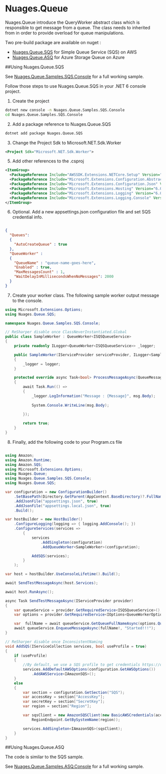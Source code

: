 # Nuages.Queue

Nuages.Queue introduce the QueryWorker abstract class which is responsible to get message from a queue. The class needs to inherited from in order to provide overload for queue manipulations.

Two pre-build package are available on nuget :

- [Nuages.Queue.SQS](https://www.nuget.org/packages/Nuages.Queue.SQS/) for Simple Queue Service (SQS) on AWS
- [Nuages.Queue.ASQ](https://www.nuget.org/packages/Nuages.Queue.ASQ/) for Azure Storage Queue on Azure


##Using Nuages.Queue.SQS

See [Nuages.Queue.Samples.SQS.Console](https://github.com/nuages-io/nuages-queue/tree/main/Nuages.Queue.Samples.SQS.Console) for a full working sample.

Follow those steps to use Nuages.Queue.SQS in your .NET 6 console project. 

1. Create the project

```cmd
dotnet new console -n Nuages.Queue.Samples.SQS.Console
cd Nuages.Queue.Samples.SQS.Console
```

2. Add a package reference to Nuages.Queue.SQS

```cmd
dotnet add package Nuages.Queue.SQS 
```

3. Change the Project Sdk to Microsoft.NET.Sdk.Worker

```xml
<Project Sdk="Microsoft.NET.Sdk.Worker">
```

5. Add other references to the .csproj

```xml
<ItemGroup>
  <PackageReference Include="AWSSDK.Extensions.NETCore.Setup" Version="3.7.1" />
  <PackageReference Include="Microsoft.Extensions.Configuration.Abstractions" Version="6.0.0" />
  <PackageReference Include="Microsoft.Extensions.Configuration.Json" Version="6.0.0" />
  <PackageReference Include="Microsoft.Extensions.Hosting" Version="6.0.0" />
  <PackageReference Include="Microsoft.Extensions.Logging" Version="6.0.0" />
  <PackageReference Include="Microsoft.Extensions.Logging.Console" Version="6.0.0" />
</ItemGroup>
```


6. Optional. Add a new appsettings.json configuration file and set SQS credential info. 

```json

{
  "Queues":
  {
    "AutoCreateQueue" : true
  },
  "QueueWorker" :
  {
    "QueueName" : "queue-name-goes-here",
    "Enabled" : true,
    "MaxMessagesCount" : 1,
    "WaitDelayInMillisecondsWhenNoMessages": 2000
  }
}
```


7. Create your worker class. The following sample worker output message to the console.

```csharp 
using Microsoft.Extensions.Options;
using Nuages.Queue.SQS;

namespace Nuages.Queue.Samples.SQS.Console;

// ReSharper disable once ClassNeverInstantiated.Global
public class SampleWorker : QueueWorker<ISQSQueueService>
{
    private readonly ILogger<QueueWorker<ISQSQueueService>> _logger;

    public SampleWorker(IServiceProvider serviceProvider, ILogger<SampleWorker> logger, IOptions<QueueWorkerOptions> options) : base(serviceProvider, logger, options)
    {
        _logger = logger;
    }

    protected override async Task<bool> ProcessMessageAsync(QueueMessage msg)
    {
        await Task.Run(() =>
        {
            _logger.LogInformation("Message : {Message}", msg.Body);
            
            System.Console.WriteLine(msg.Body);

        });
       
        return true;
    }
} 
```

8. Finally, add the following code to your Program.cs file

```csharp

using Amazon;
using Amazon.Runtime;
using Amazon.SQS;
using Microsoft.Extensions.Options;
using Nuages.Queue;
using Nuages.Queue.Samples.SQS.Console;
using Nuages.Queue.SQS;

var configuration = new ConfigurationBuilder()
    .SetBasePath(Directory.GetParent(AppContext.BaseDirectory)?.FullName)
    .AddJsonFile("appsettings.json", true)
    .AddJsonFile("appsettings.local.json", true)
    .Build();

var hostBuilder = new HostBuilder()
    .ConfigureLogging(logging => { logging.AddConsole(); })
    .ConfigureServices(services =>
        {
            services
                .AddSingleton(configuration)
                .AddQueueWorker<SampleWorker>(configuration);

            AddSQS(services);
        }
    );

var host = hostBuilder.UseConsoleLifetime().Build();

await SendTestMessageAsync(host.Services);

await host.RunAsync();

async Task SendTestMessageAsync(IServiceProvider provider)
{
    var queueService = provider.GetRequiredService<ISQSQueueService>();
    var options = provider.GetRequiredService<IOptions<QueueWorkerOptions>>().Value;

    var  fullName = await queueService.GetQueueFullNameAsync(options.QueueName);
    await queueService.EnqueueMessageAsync(fullName!, "Started!!!");
}

// ReSharper disable once InconsistentNaming
void AddSQS(IServiceCollection services, bool useProfile = true)
{
    if (useProfile)
    {
        //By default, we use a SQS profile to get credentials https://docs.aws.amazon.com/sdk-for-net/v3/developer-guide/net-dg-config-netcore.html
        services.AddDefaultAWSOptions(configuration.GetAWSOptions())
            .AddAWSService<IAmazonSQS>();
    }
    else
    {
        var section = configuration.GetSection("SQS");
        var accessKey = section["AccessKey"];
        var secretKey = section["SecretKey"];
        var region = section["Region"];

        var sqsClient = new AmazonSQSClient(new BasicAWSCredentials(accessKey, secretKey),
            RegionEndpoint.GetBySystemName(region));

        services.AddSingleton<IAmazonSQS>(sqsClient);
    }
}

```


##Using Nuages.Queue.ASQ

The code is similar to the SQS sample.

See [Nuages.Queue.Samples.ASQ.Console](https://github.com/nuages-io/nuages-queue/tree/main/Nuages.Queue.Samples.ASQ.Console) for a full working sample.